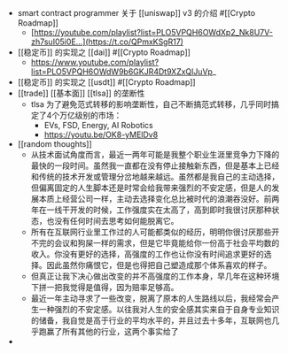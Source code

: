 - smart contract programmer 关于 [[uniswap]] v3 的介绍 #[[Crypto Roadmap]]
	- [https://youtube.com/playlist?list=PLO5VPQH6OWdXp2_Nk8U7V-zh7suI05i0E…](https://t.co/QPmxKSgR17)
- [[稳定币]] 的实现之 [[dai]] #[[Crypto Roadmap]]
	- https://www.youtube.com/playlist?list=PLO5VPQH6OWdW9b6GKJR4Dt9XZxQlJuVp_
- [[稳定币]] 的实现之 [[usdt]] #[[Crypto Roadmap]]
- [[trade]] [[基本面]] [[tlsa]] 的垄断性
	- tlsa 为了避免范式转移的影响垄断性，自己不断搞范式转移，几乎同时搞定了4个万亿级别的市场：
		- EVs, FSD, Energy, AI Robotics
		- https://youtu.be/OK8-yMElDv8
- [[random thoughts]]
	- 从技术面试角度而言，最近一两年可能是我整个职业生涯里竞争力下降的最快的一段时间。虽然我一直都在没有停止接触新东西，但是基本上已经和传统的技术开发或管理分岔地越来越远。虽然都是我自己的主动选择，但偏离固定的人生脚本还是时常会给我带来强烈的不安定感，但是人的发展本质上经营公司一样，主动去选择变化总比被时代的浪潮吞没好。前两年在一线干开发的时候，工作强度实在太高了，高到即时我很讨厌那种状态，也没有任何时间去思考如何能脱离它。
	- 所有在互联网行业里工作过的人可能都类似的经历，明明你很讨厌那些开不完的会议和狗屎一样的需求，但是它毕竟能给你一份高于社会平均数的收入。你没有更好的选择，高强度的工作也让你没有时间追求更好的选择。因此虽然你痛恨它，但是也得把自己塑造成那个体系喜欢的样子。
	- 但真正让我下决心做出改变的并不高强度的工作本身，早几年在这种环境下拼一把我觉得是值得，因为赔率足够高。
	- 最近一年主动寻求了一些改变，脱离了原本的人生路线以后，我经常会产生一种强烈的不安定感。以往我对人生的安全感其实来自于自身专业知识的储备，我自觉是高于行业的平均水平的，并且过去十多年，互联网也几乎跑赢了所有其他的行业，这两个事实给了
-